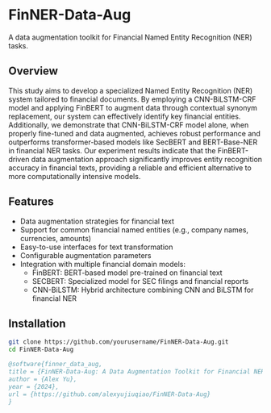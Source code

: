 # FinNER-Data-Aug

A data augmentation toolkit for Financial Named Entity Recognition (NER) tasks.

## Overview

This study aims to develop a specialized Named Entity Recognition (NER) system tailored to financial documents. By employing a CNN-BiLSTM-CRF model
and applying FinBERT to augment data through contextual synonym replacement, our system can effectively identify key financial entities. Additionally, we demonstrate that CNN-BiLSTM-CRF model alone, when properly fine-tuned and data augmented, achieves robust performance and outperforms transformer-based models like SecBERT and BERT-Base-NER in financial NER tasks. Our experiment results indicate that the FinBERT-driven data augmentation approach significantly improves entity recognition accuracy in financial texts, providing a reliable and efficient alternative to more computationally intensive models.

## Features

- Data augmentation strategies for financial text
- Support for common financial named entities (e.g., company names, currencies, amounts)
- Easy-to-use interfaces for text transformation
- Configurable augmentation parameters
- Integration with multiple financial domain models:
  - FinBERT: BERT-based model pre-trained on financial text
  - SECBERT: Specialized model for SEC filings and financial reports
  - CNN-BiLSTM: Hybrid architecture combining CNN and BiLSTM for financial NER

## Installation
```bash
git clone https://github.com/yourusername/FinNER-Data-Aug.git
cd FinNER-Data-Aug
```


```bibtex
@software{finner_data_aug,
title = {FinNER-Data-Aug: A Data Augmentation Toolkit for Financial NER},
author = {Alex Yu},
year = {2024},
url = {https://github.com/alexyujiuqiao/FinNER-Data-Aug}
}
